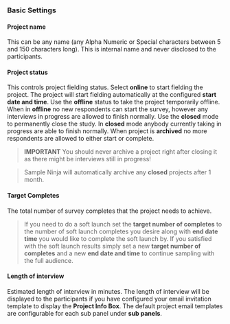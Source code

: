 ### Basic Settings

#### Project name
This can be any name (any Alpha Numeric or Special characters between 5 and 150 characters long). This is internal name and never disclosed to the participants.

#### Project status
This controls project fielding status. Select **online** to start fielding the project. The project will start fielding automatically at the configured **start date and time**. Use the **offline** status to take the project temporarily offline. When in **offline** no new respondents can start the survey, however any interviews in progress are allowed to finish normally. Use the **closed** mode to permanently close the study. In **closed** mode anybody currently taking in progress are able to finish normally. When project is **archived** no more respondents are allowed to either start or complete.

> **IMPORTANT** You should never archive a project right after closing it as there might be interviews still in progress!

> Sample Ninja will automatically archive any **closed** projects after 1 month. 

#### Target Completes
The total number of survey completes that the project needs to achieve.

> If you need to do a soft launch set the **target number of completes** to the number of soft launch completes you desire along with **end date time** you would like to complete the soft launch by. If you satisfied with the soft launch results simply set a new **target number of completes** and a new **end date and time** to continue sampling with the full audience.

#### Length of interview
Estimated length of interview in minutes. The length of interview will be displayed to the participants if you have configured your email invitation template to display the **Project Info Box**. The default project email templates are configurable for each sub panel under **sub panels**.
